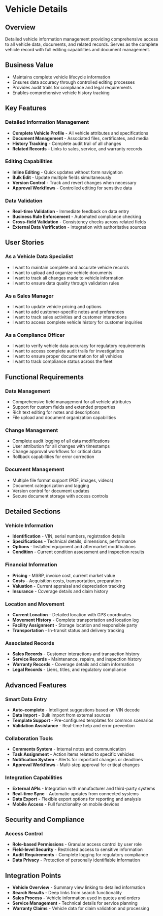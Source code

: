 # Vehicle Details

## Overview
Detailed vehicle information management providing comprehensive access to all vehicle data, documents, and related records. Serves as the complete vehicle record with full editing capabilities and document management.

## Business Value
- Maintains complete vehicle lifecycle information
- Ensures data accuracy through controlled editing processes
- Provides audit trails for compliance and legal requirements
- Enables comprehensive vehicle history tracking

## Key Features

### Detailed Information Management
- **Complete Vehicle Profile** - All vehicle attributes and specifications
- **Document Management** - Associated files, certificates, and media
- **History Tracking** - Complete audit trail of all changes
- **Related Records** - Links to sales, service, and warranty records

### Editing Capabilities
- **Inline Editing** - Quick updates without form navigation
- **Bulk Edit** - Update multiple fields simultaneously
- **Version Control** - Track and revert changes when necessary
- **Approval Workflows** - Controlled editing for sensitive data

### Data Validation
- **Real-time Validation** - Immediate feedback on data entry
- **Business Rule Enforcement** - Automated compliance checking
- **Cross-field Validation** - Consistency checks across related fields
- **External Data Verification** - Integration with authoritative sources

## User Stories

### As a Vehicle Data Specialist
- I want to maintain complete and accurate vehicle records
- I want to upload and organize vehicle documents
- I want to track all changes made to vehicle information
- I want to ensure data quality through validation rules

### As a Sales Manager
- I want to update vehicle pricing and options
- I want to add customer-specific notes and preferences
- I want to track sales activities and customer interactions
- I want to access complete vehicle history for customer inquiries

### As a Compliance Officer
- I want to verify vehicle data accuracy for regulatory requirements
- I want to access complete audit trails for investigations
- I want to ensure proper documentation for all vehicles
- I want to track compliance status across the fleet

## Functional Requirements

### Data Management
- Comprehensive field management for all vehicle attributes
- Support for custom fields and extended properties
- Rich text editing for notes and descriptions
- File upload and document organization capabilities

### Change Management
- Complete audit logging of all data modifications
- User attribution for all changes with timestamps
- Change approval workflows for critical data
- Rollback capabilities for error correction

### Document Management
- Multiple file format support (PDF, images, videos)
- Document categorization and tagging
- Version control for document updates
- Secure document storage with access controls

## Detailed Sections

### Vehicle Information
- **Identification** - VIN, serial numbers, registration details
- **Specifications** - Technical details, dimensions, performance
- **Options** - Installed equipment and aftermarket modifications
- **Condition** - Current condition assessment and inspection results

### Financial Information
- **Pricing** - MSRP, invoice cost, current market value
- **Costs** - Acquisition costs, transportation, preparation
- **Valuation** - Current appraisal and depreciation tracking
- **Insurance** - Coverage details and claim history

### Location and Movement
- **Current Location** - Detailed location with GPS coordinates
- **Movement History** - Complete transportation and location log
- **Facility Assignment** - Storage location and responsible party
- **Transportation** - In-transit status and delivery tracking

### Associated Records
- **Sales Records** - Customer interactions and transaction history
- **Service Records** - Maintenance, repairs, and inspection history
- **Warranty Records** - Coverage details and claim information
- **Legal Records** - Liens, titles, and regulatory compliance

## Advanced Features

### Smart Data Entry
- **Auto-complete** - Intelligent suggestions based on VIN decode
- **Data Import** - Bulk import from external sources
- **Template Support** - Pre-configured templates for common scenarios
- **Validation Assistance** - Real-time help and error prevention

### Collaboration Tools
- **Comments System** - Internal notes and communication
- **Task Assignment** - Action items related to specific vehicles
- **Notification System** - Alerts for important changes or deadlines
- **Approval Workflows** - Multi-step approval for critical changes

### Integration Capabilities
- **External APIs** - Integration with manufacturer and third-party systems
- **Real-time Sync** - Automatic updates from connected systems
- **Data Export** - Flexible export options for reporting and analysis
- **Mobile Access** - Full functionality on mobile devices

## Security and Compliance

### Access Control
- **Role-based Permissions** - Granular access control by user role
- **Field-level Security** - Restricted access to sensitive information
- **Audit Requirements** - Complete logging for regulatory compliance
- **Data Privacy** - Protection of personally identifiable information

## Integration Points
- **Vehicle Overview** - Summary view linking to detailed information
- **Search Results** - Deep links from search functionality
- **Sales Process** - Vehicle information used in quotes and orders
- **Service Management** - Technical details for service planning
- **Warranty Claims** - Vehicle data for claim validation and processing